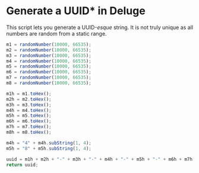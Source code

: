 # Generate a UUID\* in Deluge

This script lets you generate a UUID-_esque_ string. It is not truly unique as all numbers are random from a static range.

```javascript
m1 = randomNumber(10000, 66535);
m2 = randomNumber(10000, 66535);
m3 = randomNumber(10000, 66535);
m4 = randomNumber(10000, 66535);
m5 = randomNumber(10000, 66535);
m6 = randomNumber(10000, 66535);
m7 = randomNumber(10000, 66535);
m8 = randomNumber(10000, 66535);

m1h = m1.toHex();
m2h = m2.toHex();
m3h = m3.toHex();
m4h = m4.toHex();
m5h = m5.toHex();
m6h = m6.toHex();
m7h = m7.toHex();
m8h = m8.toHex();

m4h = "4" + m4h.subString(1, 4);
m5h = "8" + m5h.subString(1, 4);

uuid = m1h + m2h + "-" + m3h + "-" + m4h + "-" + m5h + "-" + m6h + m7h + m8h;
return uuid;
```
